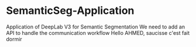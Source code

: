 # SemanticSeg-Application

Application of DeepLab V3 for Semantic Segmentation
We need to add an API to handle the communication workflow
Hello AHMED, saucisse c'est fait dormir